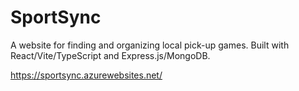 # SportSync
A website for finding and organizing local pick-up games. Built with React/Vite/TypeScript and Express.js/MongoDB.

https://sportsync.azurewebsites.net/
